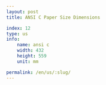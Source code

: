```yaml
---
layout: post
title: ANSI C Paper Size Dimensions

index: 12
type: us
info:
    name: ansi c
    width: 432
    height: 559
    unit: mm

permalink: /en/us/:slug/
---
```



